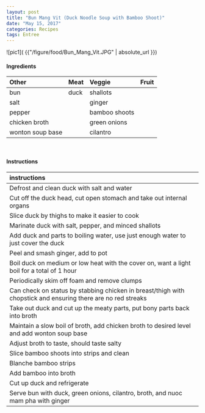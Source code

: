 ```yaml
---
layout: post
title: "Bun Mang Vit (Duck Noodle Soup with Bamboo Shoot)"
date: "May 15, 2017"
categories: Recipes
tags: Entree
---
```




![pic1]( {{"/figure/food/Bun_Mang_Vit.JPG" | absolute_url }})




#### Ingredients

<table class = "presenttab">
 <thead>
  <tr>
   <th style="text-align:left;"> Other </th>
   <th style="text-align:left;"> Meat </th>
   <th style="text-align:left;"> Veggie </th>
   <th style="text-align:left;"> Fruit </th>
  </tr>
 </thead>
<tbody>
  <tr>
   <td style="text-align:left;"> bun </td>
   <td style="text-align:left;"> duck </td>
   <td style="text-align:left;"> shallots </td>
   <td style="text-align:left;">  </td>
  </tr>
  <tr>
   <td style="text-align:left;"> salt </td>
   <td style="text-align:left;">  </td>
   <td style="text-align:left;"> ginger </td>
   <td style="text-align:left;">  </td>
  </tr>
  <tr>
   <td style="text-align:left;"> pepper </td>
   <td style="text-align:left;">  </td>
   <td style="text-align:left;"> bamboo shoots </td>
   <td style="text-align:left;">  </td>
  </tr>
  <tr>
   <td style="text-align:left;"> chicken broth </td>
   <td style="text-align:left;">  </td>
   <td style="text-align:left;"> green onions </td>
   <td style="text-align:left;">  </td>
  </tr>
  <tr>
   <td style="text-align:left;"> wonton soup base </td>
   <td style="text-align:left;">  </td>
   <td style="text-align:left;"> cilantro </td>
   <td style="text-align:left;">  </td>
  </tr>
</tbody>
</table>

<br>

#### Instructions

<table class = "presenttabnoh">
 <thead>
  <tr>
   <th style="text-align:left;"> instructions </th>
  </tr>
 </thead>
<tbody>
  <tr>
   <td style="text-align:left;"> Defrost and clean duck with salt and water </td>
  </tr>
  <tr>
   <td style="text-align:left;"> Cut off the duck head, cut open stomach and take out internal organs </td>
  </tr>
  <tr>
   <td style="text-align:left;"> Slice duck by thighs to make it easier to cook </td>
  </tr>
  <tr>
   <td style="text-align:left;"> Marinate duck with salt, pepper, and minced shallots </td>
  </tr>
  <tr>
   <td style="text-align:left;"> Add duck and parts to boiling water, use just enough water to just cover the duck </td>
  </tr>
  <tr>
   <td style="text-align:left;"> Peel and smash ginger, add to pot </td>
  </tr>
  <tr>
   <td style="text-align:left;"> Boil duck on medium or low heat with the cover on, want a light boil for a total of 1 hour </td>
  </tr>
  <tr>
   <td style="text-align:left;"> Periodically skim off foam and remove clumps </td>
  </tr>
  <tr>
   <td style="text-align:left;"> Can check on status by stabbing chicken in breast/thigh with chopstick and ensuring there are no red streaks </td>
  </tr>
  <tr>
   <td style="text-align:left;"> Take out duck and cut up the meaty parts, put bony parts back into broth </td>
  </tr>
  <tr>
   <td style="text-align:left;"> Maintain a slow boil of broth, add chicken broth to desired level and add wonton soup base </td>
  </tr>
  <tr>
   <td style="text-align:left;"> Adjust broth to taste, should taste salty </td>
  </tr>
  <tr>
   <td style="text-align:left;"> Slice bamboo shoots into strips and clean </td>
  </tr>
  <tr>
   <td style="text-align:left;"> Blanche bamboo strips </td>
  </tr>
  <tr>
   <td style="text-align:left;"> Add bamboo into broth </td>
  </tr>
  <tr>
   <td style="text-align:left;"> Cut up duck and refrigerate </td>
  </tr>
  <tr>
   <td style="text-align:left;"> Serve bun with duck, green onions, cilantro, broth, and nuoc mam pha with ginger </td>
  </tr>
</tbody>
</table>

